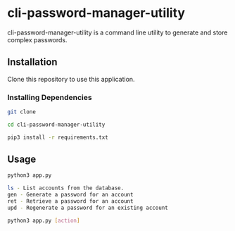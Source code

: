 # cli-password-manager-utility

cli-password-manager-utility is a command line utility to generate and store complex passwords.

## Installation

Clone this repository to use this application.

### Installing Dependencies
```bash
git clone

cd cli-password-manager-utility

pip3 install -r requirements.txt
```

## Usage
```bash
python3 app.py

ls - List accounts from the database.
gen - Generate a password for an account
ret - Retrieve a password for an account
upd - Regenerate a password for an existing account

python3 app.py [action]
```